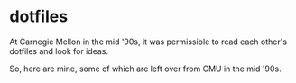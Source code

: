 dotfiles
========

At Carnegie Mellon in the mid '90s, it was permissible to read each other's
dotfiles and look for ideas.

So, here are mine, some of which are left over from CMU in the mid '90s.
